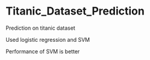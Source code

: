 # Titanic_Dataset_Prediction

Prediction on titanic dataset

Used logistic regression and SVM

Performance of SVM is better
